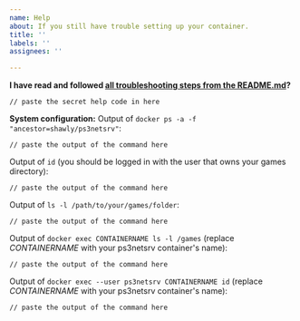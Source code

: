 ```yaml
---
name: Help
about: If you still have trouble setting up your container.
title: ''
labels: ''
assignees: ''

---
```


**I have read and followed [all troubleshooting steps from the README.md](https://github.com/shawly/docker-ps3netsrv#troubleshooting)?**

```
// paste the secret help code in here
```

**System configuration:**
Output of `docker ps -a -f "ancestor=shawly/ps3netsrv"`:
```
// paste the output of the command here
```

Output of `id` (you should be logged in with the user that owns your games directory):
```
// paste the output of the command here
```

Output of `ls -l /path/to/your/games/folder`:
```
// paste the output of the command here
```

Output of `docker exec CONTAINERNAME ls -l /games` (replace *CONTAINERNAME* with your ps3netsrv container's name):
```
// paste the output of the command here
```

Output of `docker exec --user ps3netsrv CONTAINERNAME id` (replace *CONTAINERNAME* with your ps3netsrv container's name):
```
// paste the output of the command here
```
